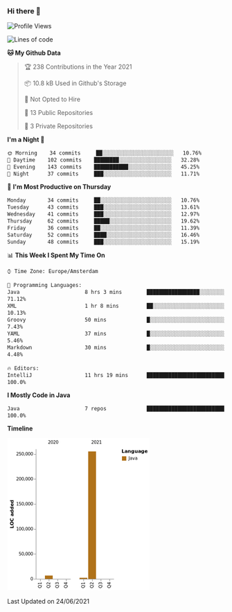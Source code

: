 ### Hi there 👋


<!--START_SECTION:waka-->
![Profile Views](http://img.shields.io/badge/Profile%20Views-0-blue)

![Lines of code](https://img.shields.io/badge/From%20Hello%20World%20I%27ve%20Written-264010%20lines%20of%20code-blue)

**🐱 My Github Data** 

> 🏆 238 Contributions in the Year 2021
 > 
> 📦 10.8 kB Used in Github's Storage 
 > 
> 🚫 Not Opted to Hire
 > 
> 📜 13 Public Repositories 
 > 
> 🔑 3 Private Repositories  
 > 
**I'm a Night 🦉** 

```text
🌞 Morning    34 commits     ██░░░░░░░░░░░░░░░░░░░░░░░   10.76% 
🌆 Daytime    102 commits    ████████░░░░░░░░░░░░░░░░░   32.28% 
🌃 Evening    143 commits    ███████████░░░░░░░░░░░░░░   45.25% 
🌙 Night      37 commits     ███░░░░░░░░░░░░░░░░░░░░░░   11.71%

```
📅 **I'm Most Productive on Thursday** 

```text
Monday       34 commits     ██░░░░░░░░░░░░░░░░░░░░░░░   10.76% 
Tuesday      43 commits     ███░░░░░░░░░░░░░░░░░░░░░░   13.61% 
Wednesday    41 commits     ███░░░░░░░░░░░░░░░░░░░░░░   12.97% 
Thursday     62 commits     █████░░░░░░░░░░░░░░░░░░░░   19.62% 
Friday       36 commits     ██░░░░░░░░░░░░░░░░░░░░░░░   11.39% 
Saturday     52 commits     ████░░░░░░░░░░░░░░░░░░░░░   16.46% 
Sunday       48 commits     ███░░░░░░░░░░░░░░░░░░░░░░   15.19%

```


📊 **This Week I Spent My Time On** 

```text
⌚︎ Time Zone: Europe/Amsterdam

💬 Programming Languages: 
Java                     8 hrs 3 mins        █████████████████░░░░░░░░   71.12% 
XML                      1 hr 8 mins         ██░░░░░░░░░░░░░░░░░░░░░░░   10.13% 
Groovy                   50 mins             █░░░░░░░░░░░░░░░░░░░░░░░░   7.43% 
YAML                     37 mins             █░░░░░░░░░░░░░░░░░░░░░░░░   5.46% 
Markdown                 30 mins             █░░░░░░░░░░░░░░░░░░░░░░░░   4.48%

🔥 Editors: 
IntelliJ                 11 hrs 19 mins      █████████████████████████   100.0%

```

**I Mostly Code in Java** 

```text
Java                     7 repos             █████████████████████████   100.0%

```


**Timeline**

![Chart not found](https://raw.githubusercontent.com/powercasgamer/powercasgamer/master/charts/bar_graph.png) 


 Last Updated on 24/06/2021
<!--END_SECTION:waka-->
